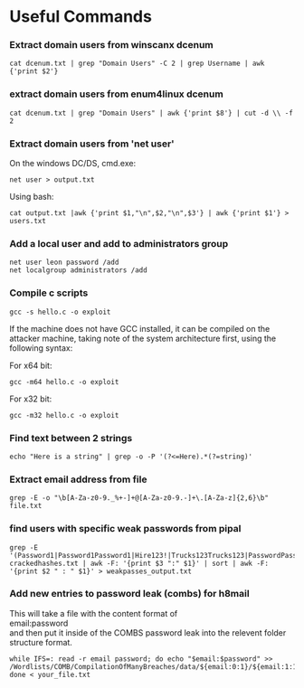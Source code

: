 # Useful Commands

### Extract domain users from winscanx dcenum

```
cat dcenum.txt | grep "Domain Users" -C 2 | grep Username | awk {'print $2'}
```

### extract domain users from enum4linux dcenum

```
cat dcenum.txt | grep "Domain Users" | awk {'print $8'} | cut -d \\ -f 2
```

### Extract domain users from 'net user'

On the windows DC/DS, cmd.exe:

```
net user > output.txt
```

Using bash:

```
cat output.txt |awk {'print $1,"\n",$2,"\n",$3'} | awk {'print $1'} > users.txt
```

### Add a local user and add to administrators group

```
net user leon password /add
net localgroup administrators /add
```

### Compile c scripts

```
gcc -s hello.c -o exploit
```

If the machine does not have GCC installed, it can be compiled on the attacker machine, taking note of the system architecture first, using the following syntax:

For x64 bit:

```
gcc -m64 hello.c -o exploit
```

For x32 bit:

```
gcc -m32 hello.c -o exploit
```

### Find text between 2 strings

```
echo "Here is a string" | grep -o -P '(?<=Here).*(?=string)'
```

### Extract email address from file

```
grep -E -o "\b[A-Za-z0-9._%+-]+@[A-Za-z0-9.-]+\.[A-Za-z]{2,6}\b" file.txt
```

### find users with specific weak passwords from pipal

```
grep -E '(Password1|Password1Password1|Hire123!|Trucks123Trucks123|PasswordPassword1\.|Service1Service1|Winteriscoming@23|Cryingfr33m@n23|Password1!)' crackedhashes.txt | awk -F: '{print $3 ":" $1}' | sort | awk -F: '{print $2 " : " $1}' > weakpasses_output.txt
```

### Add new entries to password leak (combs) for h8mail

This will take a file with the content format of\
email:password\
and then put it inside of the COMBS password leak into the relevent folder structure format.&#x20;

```
while IFS=: read -r email password; do echo "$email:$password" >> /Wordlists/COMB/CompilationOfManyBreaches/data/${email:0:1}/${email:1:1}/${email:2:1}; done < your_file.txt
```
